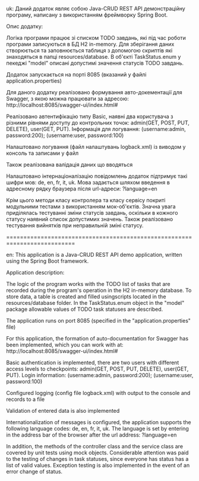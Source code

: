 uk:
  Даний додаток являє собою Java-CRUD REST API демонстраційну програму, 
написану з використанням фреймворку Spring Boot.

Опис додатку:

  Логіка програми працює зі списком TODO завдань, які під час роботи програми записуються 
в БД H2 in-memory. Для зберігання даних створюється та заповнюється таблиця з допомогою 
скриптів які знаходяться в папці resources/database. В об'єкті TaskStatus.enum у пекеджі "model" 
описані допустимі значення статусів TODO завдань.

  Додаток запускається на порті 8085 (вказаний у файлі application.properties)

  Для даного додатку реалізовано формування авто-докементації для Swagger, 
з якою можна працювати за адресою: http://localhost:8085/swagger-ui/index.html#

  Реалізовано автентифікацію типу Basic, наявні два користувача з різними рівнями доступу 
до контрольних точок: admin(GET, POST, PUT, DELETE), user(GET, PUT).
Інформація для логування: (username:admin, password:200); (username:user, password:100)

  Налаштовано логування (файл налаштувань logback.xml) із виводом у консоль та записами у файл

  Також реалізована валідація даних що вводяться

  Налаштовано інтернаціоналізацію повідомлень додаток підтримує такі шифри мов: de, en, fr, it, uk. 
Мова задається шляхом введення в адресному рядку браузера після url-адреси: ?language=en 

  Крім цього методи класу контролера та класу сервісу покриті модульними тестами з використанням 
мок-об'єктів. Значна увага приділялась тестуванні зміни статусів завдань, оскільки в кожного 
статусу наявний список допустимих значень. Також реалізовано тестування вийнятків при неправильній 
зміні статусу.

==========================================================================

en:
 This application is a Java-CRUD REST API demo application,
written using the Spring Boot framework.

Application description:

  The logic of the program works with the TODO list of tasks that are recorded during the program's operation
in the H2 in-memory database. To store data, a table is created and filled usingscripts located in the 
resources/database folder. In the TaskStatus.enum object in the "model" package allowable values ​​of TODO task 
statuses are described.

  The application runs on port 8085 (specified in the "application.properties" file)

  For this application, the formation of auto-documentation for Swagger has been implemented,
which you can work with at: http://localhost:8085/swagger-ui/index.html#

  Basic authentication is implemented, there are two users with different access levels
to checkpoints: admin(GET, POST, PUT, DELETE), user(GET, PUT).
Login information: (username:admin, password:200); (username:user, password:100)

  Configured logging (config file logback.xml) with output to the console and records to a file

  Validation of entered data is also implemented

  Internationalization of messages is configured, the application supports the following language codes: de, en, fr, it, uk.
The language is set by entering in the address bar of the browser after the url address: ?language=en

  In addition, the methods of the controller class and the service class are covered by unit tests using
mock objects. Considerable attention was paid to the testing of changes in task statuses, since everyone has
status has a list of valid values. Exception testing is also implemented in the event of an error change of status.
